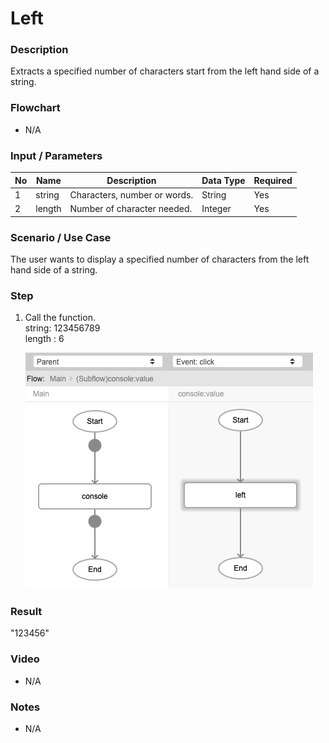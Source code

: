 ﻿# Left



### Description

Extracts a specified number of characters start from the left hand side of a string.

### Flowchart

- N/A 

### Input / Parameters

| No | Name | Description | Data Type | Required |
| ------ | ------ | ------ |------ | ------ |
| 1 | string | Characters, number or words. | String | Yes  |
| 2 | length | Number of character needed. | Integer | Yes |

### Scenario / Use Case

The user wants to display a specified number of characters from the left hand side of a string.

### Step

1. Call the function.<br />
    string: 123456789<br />
    length : 6<br />

   ![](left-step-1.png?raw=true)

### Result

"123456"

### Video

- N/A

<!--[![Video](http://i.imgur.com/Ot5DWAW.png)](https://youtu.be/StTqXEQ2l-Y?t=35s)-->

### Notes

- N/A